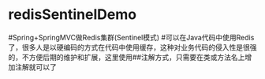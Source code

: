 # redisSentinelDemo
#Spring+SpringMVC做Redis集群(Sentinel模式)
#可以在Java代码中使用Redis了，很多人是以硬编码的方式在代码中使用缓存，这种对业务代码的侵入性是很强的，不方便后期的维护和扩展，这里使用##注解方式，只需要在类或方法名上增加注解就可以了

